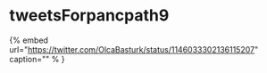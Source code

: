 # tweetsForpancpath9

{% embed url="https://twitter.com/OlcaBasturk/status/1146033302136115207"  caption="" % }
